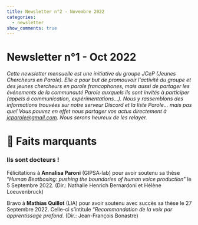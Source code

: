 ```yaml
---
title: Newsletter n°2 - Novembre 2022
categories:
  - newsletter
show_comments: true
---
```



# Newsletter n°1 - Oct 2022
  
*Cette newsletter mensuelle est une initiative du groupe JCeP (Jeunes Chercheurs en Parole). Elle a pour but de promouvoir l'activité du groupe et des jeunes chercheurs en parole francophones, mais aussi de partager les événements de la communauté Parole auxquels ils sont invités à participer (appels à communication, expérimentations...). Nous y rassemblons des informations trouvées sur notre serveur Discord et la liste Parole... mais pas que! Vous pouvez en effet nous partager vos actus directement à [jcparole@gmail.com](mailto:jcparole@gmail.com). Nous serons heureux de les relayer.*

# 🎉 Faits marquants

### Ils sont docteurs !

Félicitations à **Annalisa Paroni** (GIPSA-lab) pour avoir soutenu sa thèse “*Human Beatboxing: pushing the boundaries of human voice production*” le 5 Septembre 2022. (Dir.: Nathalie Henrich Bernardoni et Hélène Loeuvenbruck)

Bravo à **Mathias Quillot** (LIA) pour avoir soutenu avec succès sa thèse le 27 Septembre 2022. Celle-ci s’intitule “*Recommandation de la voix par apprentissage profond.* (Dir.: Jean-François Bonastre)


